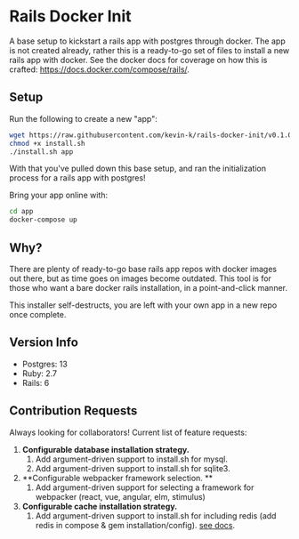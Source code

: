 # Rails Docker Init

A base setup to kickstart a rails app with postgres through docker.
The app is not created already, rather this is a ready-to-go set of files to install a new rails app with docker.
See the docker docs for coverage on how this is crafted: https://docs.docker.com/compose/rails/.

## Setup

Run the following to create a new "app":

```bash
wget https://raw.githubusercontent.com/kevin-k/rails-docker-init/v0.1.0-preview/install.sh
chmod +x install.sh
./install.sh app
```

With that you've pulled down this base setup, and ran the initialization process for a rails app with postgres!

Bring your app online with:

```bash
cd app
docker-compose up
```

## Why?

There are plenty of ready-to-go base rails app repos with docker images out there, but as time goes on images
become outdated. This tool is for those who want a bare docker rails installation, in a point-and-click manner.

This installer self-destructs, you are left with your own app in a new repo once complete.

## Version Info

- Postgres: 13
- Ruby: 2.7
- Rails: 6


## Contribution Requests
Always looking for collaborators! Current list of feature requests:
1. **Configurable database installation strategy.** 
   1. Add argument-driven support to install.sh for mysql.
   2. Add argument-driven support to install.sh for sqlite3.
2. **Configurable webpacker framework selection. **
   1. Add argument-driven support for selecting a framework for webpacker (react, vue, angular, elm, stimulus)
3. **Configurable cache installation strategy.** 
   1. Add argument-driven support to install.sh for including redis (add redis in compose & gem installation/config). [see docs](https://guides.rubyonrails.org/caching_with_rails.html#activesupport-cache-rediscachestore).